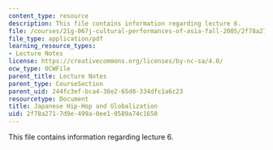 ```yaml
---
content_type: resource
description: This file contains information regarding lecture 6.
file: /courses/21g-067j-cultural-performances-of-asia-fall-2005/2f78a2717d9e499a0ee10589a74c1650_MIT21G_067JF05_l6_jhh.pdf
file_type: application/pdf
learning_resource_types:
- Lecture Notes
license: https://creativecommons.org/licenses/by-nc-sa/4.0/
ocw_type: OCWFile
parent_title: Lecture Notes
parent_type: CourseSection
parent_uid: 244fc3ef-bca4-38e2-65d0-334dfc1a6c23
resourcetype: Document
title: Japanese Hip-Hop and Globalization
uid: 2f78a271-7d9e-499a-0ee1-0589a74c1650
---
```

This file contains information regarding lecture 6.